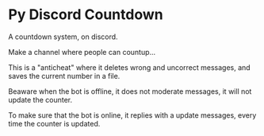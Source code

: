 # Py Discord Countdown
A countdown system, on discord.

Make a channel where people can countup...

This is a "anticheat" where it deletes wrong and uncorrect messages, and saves the current number in a file.

Beaware when the bot is offline, it does not moderate messages, it will not update the counter.

To make sure that the bot is online, it replies with a update messages, every time the counter is updated.
